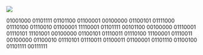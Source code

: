 ![](https://komarev.com/ghpvc/?username=LittleNoqz&color=red&style=for-the-badge)

01001000 01101111 01101100 01100001 00100000 01100101 01111000 01110100 01110010 01100001 11110001 01101111 00101100 00100000 01110001 01110101 11101001 00100000 01100101 01110011 01110100 11100001 01110011 00100000 01100010 01110101 01110011 01100011 01100001 01101110 01100100 01101111 00111111
